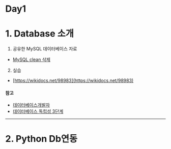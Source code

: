 # Day1

# 1. Database 소개

1. 공유한 MySQL 데이터베이스 자료

 - [MySQL clean 삭제](https://answers.microsoft.com/en-us/windows/forum/windows_other-windows_programs/how-to-completely-uninstall-mysql/e90e1344-7b90-4319-8b2f-77b271ae66ed)

2. 실습

 - [https://wikidocs.net/98983](https://wikidocs.net/98983)


#### 참고

 - [데이터베이스개발자](http://www.saramin.co.kr/zf_user/cms/job-information/view?idx=20240&dtlGb=1)
 - [데이터베이스 독립성 3단계](https://m.blog.naver.com/PostView.nhn?blogId=brickbot&logNo=220432306464&proxyReferer=https:%2F%2Fwww.google.com%2F)

---

# 2. Python Db연동
